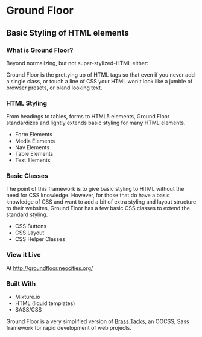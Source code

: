 # Ground Floor

## Basic Styling of HTML elements

### What is Ground Floor?

Beyond normalizing, but not super-stylized-HTML either:

Ground Floor is the prettying up of HTML tags so that even if you never add a single class,
or touch a line of CSS your HTML won't look like a jumble of browser presets, or bland looking text.


### HTML Styling

From headings to tables, forms to HTML5 elements, Ground Floor standardizes and lightly extends
basic styling for many HTML elements.

<ul>
  <li>Form Elements</li>
  <li>Media Elements</li>
  <li>Nav Elements</li>
  <li>Table Elements</li>
  <li>Text Elements</li>
</ul>

### Basic Classes

The point of this framework is to give basic styling to HTML without the need for
CSS knowledge. However, for those that do have a basic knowledge of CSS and want to add a bit of extra
styling and layout structure to their websites, Ground Floor has a few basic CSS classes to extend the
standard styling.

<ul>
<li>CSS Buttons</li>
<li>CSS Layout</li>
<li>CSS Helper Classes</li>
</ul>


### View it Live

At <a href="http://groundfloor.neocities.org/">http://groundfloor.neocities.org/</a>


### Built With

* Mixture.io
* HTML (liquid templates)
* SASS/CSS

Ground Floor is a very simplified version of <a href="https://github.com/scottaohara/Brass-Tacks">Brass Tacks</a>, an OOCSS, Sass framework for rapid development of web projects.
